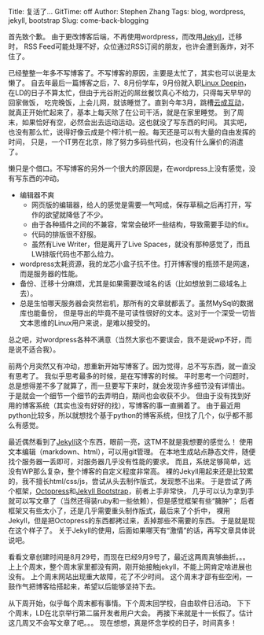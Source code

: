 Title: 复活了...
GitTime: off
Author: Stephen Zhang
Tags: blog, wordpress, jekyll, bootstrap
Slug: come-back-blogging

首先致个歉。
由于更改博客后端，不再使用wordpress，而改用[Jekyll][1]，迁移时，
RSS Feed可能处理不好，众位通过RSS订阅的朋友，也许会遭到轰炸，对不住了。

已经整整一年多不写博客了。不写博客的原因，主要是太忙了，其实也可以说是太懒了。
自去年最后一篇博客之后，7、8月份学车，9月份就入职[Linux Deepin][4]，
在LD的日子不算太忙，但由于光谷附近的屌丝餐饮真心不给力，只得每天早早的回家做饭，
吃完晚饭，上会儿网，就该睡觉了。直到今年3月，跳槽[云成互动][5]，
就真正开始忙起来了，基本上每天除了在公司干活，就是在家里睡觉。
到了周末，如果恰好有空，必然会出去运动运动。这也就没了写东西的时间。
其实吧，也没有那么忙，说得好像云成是个榨汁机一般。每天还是可以有大量的自由发挥的时间，
只是，一个IT男在北京，除了努力多码些代码，也没有什么廉价的消遣了。

懒只是个借口。不写博客的另外一个很大的原因是，在wordpress上没有感觉，没有写东西的冲动。

* 编辑器不爽
    * 网页版的编辑器，给人的感觉是需要一气呵成，保存草稿之后再打开，写作的欲望就降低了不少。
    * 由于各种插件之间的不兼容，常常会破坏一些结构，导致需要手动的fix。
    * 代码的排版很不舒服。
    * 虽然有Live Writer，但是离开了Live Spaces，就没有那种感觉了，而且LW排版代码也不那么给力。
* wordpress太耗资源，我的龙芯小盒子抗不住。打开博客慢的瓶颈不是网速，而是服务器的性能。
* 备份、迁移十分麻烦，尤其是如果需要改域名的话（比如想放到二级域名上去）。
* 总是生怕哪天服务器会突然宕机，那所有的文章就都丢了。虽然MySql的数据库也能备份，
  但是导出的毕竟不是可读性很好的文本。这对于一个深受一切皆文本思维的Linux用户来说，是难以接受的。

总之吧，对wordpress各种不满意（当然大家也不要误会，我不是说wp不好，而是说不适合我）。

前两个月突然又有冲动，想重新开始写博客了。因为觉得，总不写东西，就一直没有思考了。
我似乎思考最多的时候，是在写博客的时候。
平时思考一个问题时，总是想得差不多了就算了，而一旦要写下来时，就会发现许多细节没有详情出。
于是就会一个细节一个细节的去弄明白，期间也会收获不少。
但由于没有找到好用的博客系统（其实也没有好好的找），写博客的事一直搁着了。
由于最近用python比较多，所以就想找个基于python的博客系统，但找了几个，似乎都不那么有感觉。

最近偶然看到了[Jekyll][1]这个东西，眼前一亮，这TM不就是我想要的感觉么！
使用文本编辑（markdown、html），可以用git管理。
在本地生成站点静态文件，随便找个服务器一丢即可，对服务器几乎没有性能的要求。
而且，系统足够简单，远没有WP那么复杂，整个博客的自定义程度非常高。
裸的Jekyll用起来还是比较累的，我不擅长html/css/js，尝试从头去制作版式，发现憋不出来。
于是尝试了两个框架，[Octopress][2]和[Jekyll Bootstrap][3]，前者上手非常快，
几乎可以认为拿到手就可以写文章了（当然还得装ruby和一些依赖），但是感觉框架有些“臃肿”；
后者框架又有些太小了，还是几乎需要重头制作版式，最后来了个折中，
裸用Jekyll，但是把Octopress的东西都拷过来，丢掉那些不需要的东西。
于是就是现在这个样子了。
关于Jekyll的使用，后面如果哪天有“激情”的话，再写文章具体说说吧。

看看文章创建时间是8月29号，而现在已经9月9号了，最近这两周真够曲折。。。
上上个周末，整个周末家里都没有网，刚开始接触jekyll，不能上网肯定啥进展也没有。
上个周末网站出现重大故障，花了不少时间。
这个周末才邵有些空闲，一鼓作气把博客给搭起来，希望以后能够坚持下去。

从下周开始，似乎每个周末都有事情。下个周末回学校，自由软件日活动。
下下个周末，LD在北京举行第二届开发者用户大会。
再接下来就是十一长假了。估计这几周又不会写文章了吧。。。
现在想想，真是怀念学校的日子，时间真多！


[1]: http://jekyllrb.com/  "Jekyll"
[2]: http://octopress.org/ "Octopress"
[3]: http://jekyllbootstrap.com/ "Jekyll Bootstrap"
[4]: http://www.linuxdeepin.com/
[5]: http://www.cloudacc-inc.com/
